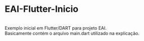 # EAI-Flutter-Inicio
<br>
Exemplo inicial em Flutter/DART para projeto EAI.<br>
Basicamente contém o arquivo main.dart utilizado na explicação.
